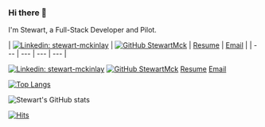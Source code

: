 ### Hi there 👋

I'm Stewart, a Full-Stack Developer and Pilot.

| [![Linkedin: stewart-mckinlay](https://img.shields.io/badge/stewart-mckinlay-blue?style=flat-square&logo=Linkedin&logoColor=white&link=https://www.linkedin.com/in/stewart-mckinlay/)](https://www.linkedin.com/in/stewart-mckinlay) | [![GitHub StewartMck](https://img.shields.io/github/followers/StewartMck?label=follow&style=social)](https://github.com/StewartMck) | [Resume](https://resume.creddle.io/resume/ixegloh48mh/) | [Email](mailto:stewart.mckinlay@gmail.com)
 |
| --- | --- | --- | --- |


[![Linkedin: stewart-mckinlay](https://img.shields.io/badge/stewart-mckinlay-blue?style=flat-square&logo=Linkedin&logoColor=white&link=https://www.linkedin.com/in/stewart-mckinlay/)](https://www.linkedin.com/in/stewart-mckinlay)
[![GitHub StewartMck](https://img.shields.io/github/followers/StewartMck?label=follow&style=social)](https://github.com/StewartMck)
[Resume](https://resume.creddle.io/resume/ixegloh48mh/)
[Email](mailto:stewart.mckinlay@gmail.com)


[![Top Langs](https://github-readme-stats.vercel.app/api/top-langs/?username=StewartMck&layout=compact)](https://github.com/anuraghazra/github-readme-stats)


![Stewart's GitHub stats](https://github-readme-stats.vercel.app/api?username=StewartMck&show_icons=true&theme=dracula)



[![Hits](https://hits.seeyoufarm.com/api/count/incr/badge.svg?url=https%3A%2F%2Fgithub.com%2FStewartMck&count_bg=%2379C83D&title_bg=%23555555&icon=&icon_color=%23E7E7E7&title=Profile+Views&edge_flat=false)](https://hits.seeyoufarm.com)
